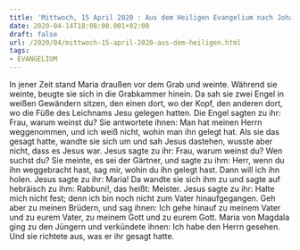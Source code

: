 ```yaml
---
title: 'Mittwoch, 15 April 2020 : Aus dem Heiligen Evangelium nach Johannes - Joh 20,11-18.'
date: 2020-04-14T18:08:00.001+02:00
draft: false
url: /2020/04/mittwoch-15-april-2020-aus-dem-heiligen.html
tags: 
- EVANGELIUM
---
```


In jener Zeit stand Maria draußen vor dem Grab und weinte. Während sie weinte, beugte sie sich in die Grabkammer hinein. Da sah sie zwei Engel in weißen Gewändern sitzen, den einen dort, wo der Kopf, den anderen dort, wo die Füße des Leichnams Jesu gelegen hatten. Die Engel sagten zu ihr: Frau, warum weinst du? Sie antwortete ihnen: Man hat meinen Herrn weggenommen, und ich weiß nicht, wohin man ihn gelegt hat. Als sie das gesagt hatte, wandte sie sich um und sah Jesus dastehen, wusste aber nicht, dass es Jesus war. Jesus sagte zu ihr: Frau, warum weinst du? Wen suchst du? Sie meinte, es sei der Gärtner, und sagte zu ihm: Herr, wenn du ihn weggebracht hast, sag mir, wohin du ihn gelegt hast. Dann will ich ihn holen. Jesus sagte zu ihr: Maria! Da wandte sie sich ihm zu und sagte auf hebräisch zu ihm: Rabbuni!, das heißt: Meister. Jesus sagte zu ihr: Halte mich nicht fest; denn ich bin noch nicht zum Vater hinaufgegangen. Geh aber zu meinen Brüdern, und sag ihnen: Ich gehe hinauf zu meinem Vater und zu eurem Vater, zu meinem Gott und zu eurem Gott. Maria von Magdala ging zu den Jüngern und verkündete ihnen: Ich habe den Herrn gesehen. Und sie richtete aus, was er ihr gesagt hatte.